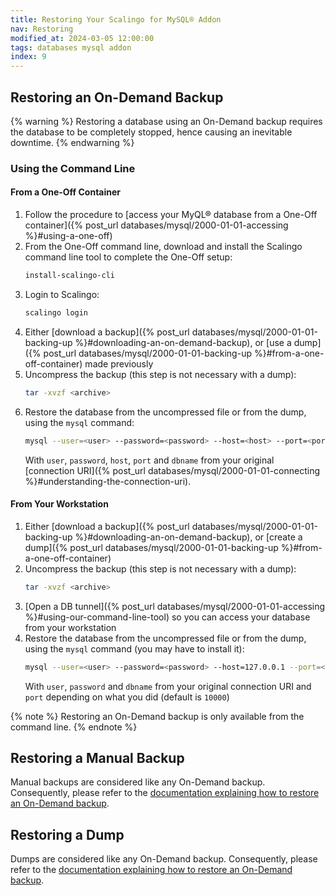 ```yaml
---
title: Restoring Your Scalingo for MySQL® Addon
nav: Restoring
modified_at: 2024-03-05 12:00:00
tags: databases mysql addon
index: 9
---
```


## Restoring an On-Demand Backup

{% warning %}
Restoring a database using an On-Demand backup requires the database to be
completely stopped, hence causing an inevitable downtime.
{% endwarning %}

### Using the Command Line

#### From a One-Off Container

1. Follow the procedure to [access your MyQL® database from a One-Off
   container]({% post_url databases/mysql/2000-01-01-accessing %}#using-a-one-off)
2. From the One-Off command line, download and install the Scalingo command
   line tool to complete the One-Off setup:
   ```bash
   install-scalingo-cli
   ```
3. Login to Scalingo:
   ```bash
   scalingo login
   ```
4. Either [download a backup]({% post_url databases/mysql/2000-01-01-backing-up %}#downloading-an-on-demand-backup),
   or [use a dump]({% post_url databases/mysql/2000-01-01-backing-up %}#from-a-one-off-container)
   made previously
5. Uncompress the backup (this step is not necessary with a dump):
   ```bash
   tar -xvzf <archive>
   ```
6. Restore the database from the uncompressed file or from the dump, using the
   `mysql` command:
   ```bash
   mysql --user=<user> --password=<password> --host=<host> --port=<port> <dbname> < <dump_file>
   ```
   With `user`, `password`, `host`, `port` and `dbname` from your original
   [connection URI]({% post_url databases/mysql/2000-01-01-connecting %}#understanding-the-connection-uri).

#### From Your Workstation

1. Either [download a backup]({% post_url databases/mysql/2000-01-01-backing-up %}#downloading-an-on-demand-backup),
   or [create a dump]({% post_url databases/mysql/2000-01-01-backing-up %}#from-a-one-off-container)
2. Uncompress the backup (this step is not necessary with a dump):
   ```bash
   tar -xvzf <archive>
   ```
3. [Open a DB tunnel]({% post_url databases/mysql/2000-01-01-accessing %}#using-our-command-line-tool)
   so you can access your database from your workstation
4. Restore the database from the uncompressed file or from the dump, using the
   `mysql` command (you may have to install it):
   ```bash
   mysql --user=<user> --password=<password> --host=127.0.0.1 --port=<port> <dbname> < <dump_file>
   ```
   With `user`, `password` and `dbname` from your original connection URI and
   `port` depending on what you did (default is `10000`)

{% note %}
Restoring an On-Demand backup is only available from the command line.
{% endnote %}


## Restoring a Manual Backup

Manual backups are considered like any On-Demand backup. Consequently, please
refer to the [documentation explaining how to restore an On-Demand backup](#restoring-an-on-demand-backup).


## Restoring a Dump

Dumps are considered like any On-Demand backup. Consequently, please refer to
the [documentation explaining how to restore an On-Demand backup](#restoring-an-on-demand-backup).
